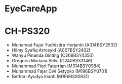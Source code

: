 # EyeCareApp

# CH-PS320

- Muhamad Fajar Yudhistira Herjanto (A314BSY2532)
- Hilmy Syafiq Arrosyid (A007BSY2402)
- Wahyu Pinanda Ginting (C269BSY4350)
- Gregoria Mariana Selvi (C240BSX3146)
- Muhammad Fiqri Faturrian (M314BSY0984)
- Muhammad Fajar Dwi Setyoko (M196BSY0701)
- Bethari Ayudya Irianti (M196BSX0831)


